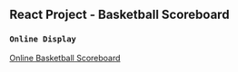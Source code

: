 ## React Project - Basketball Scoreboard

### `Online Display`
[Online Basketball Scoreboard](https://a453381368.github.io/react-basketball-scoreboard/)

